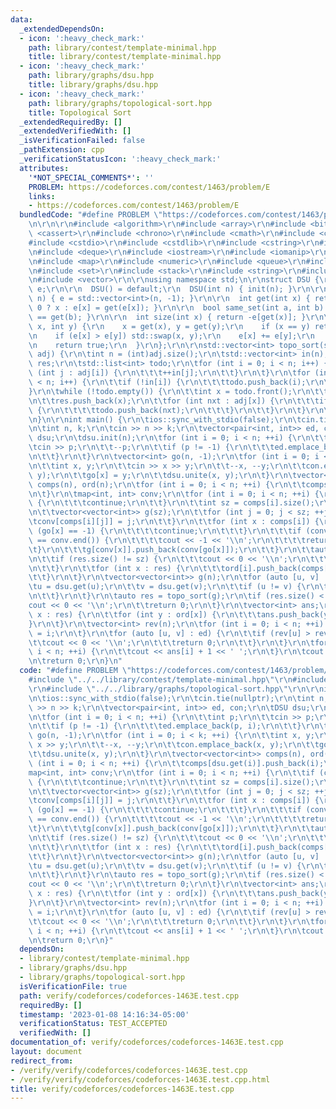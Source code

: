 ```yaml
---
data:
  _extendedDependsOn:
  - icon: ':heavy_check_mark:'
    path: library/contest/template-minimal.hpp
    title: library/contest/template-minimal.hpp
  - icon: ':heavy_check_mark:'
    path: library/graphs/dsu.hpp
    title: library/graphs/dsu.hpp
  - icon: ':heavy_check_mark:'
    path: library/graphs/topological-sort.hpp
    title: Topological Sort
  _extendedRequiredBy: []
  _extendedVerifiedWith: []
  _isVerificationFailed: false
  _pathExtension: cpp
  _verificationStatusIcon: ':heavy_check_mark:'
  attributes:
    '*NOT_SPECIAL_COMMENTS*': ''
    PROBLEM: https://codeforces.com/contest/1463/problem/E
    links:
    - https://codeforces.com/contest/1463/problem/E
  bundledCode: "#define PROBLEM \"https://codeforces.com/contest/1463/problem/E\"\r\
    \n\r\n\r\n#include <algorithm>\r\n#include <array>\r\n#include <bitset>\r\n#include\
    \ <cassert>\r\n#include <chrono>\r\n#include <cmath>\r\n#include <complex>\r\n\
    #include <cstdio>\r\n#include <cstdlib>\r\n#include <cstring>\r\n#include <ctime>\r\
    \n#include <deque>\r\n#include <iostream>\r\n#include <iomanip>\r\n#include <list>\r\
    \n#include <map>\r\n#include <numeric>\r\n#include <queue>\r\n#include <random>\r\
    \n#include <set>\r\n#include <stack>\r\n#include <string>\r\n#include <unordered_map>\r\
    \n#include <vector>\r\n\r\nusing namespace std;\n\r\nstruct DSU {\r\n  std::vector<int>\
    \ e;\r\n\r\n  DSU() = default;\r\n  DSU(int n) { init(n); }\r\n\r\n  void init(int\
    \ n) { e = std::vector<int>(n, -1); }\r\n\r\n  int get(int x) { return e[x] <\
    \ 0 ? x : e[x] = get(e[x]); }\r\n\r\n  bool same_set(int a, int b) { return get(a)\
    \ == get(b); }\r\n\r\n  int size(int x) { return -e[get(x)]; }\r\n\r\n  bool unite(int\
    \ x, int y) {\r\n    x = get(x), y = get(y);\r\n    if (x == y) return false;\r\
    \n    if (e[x] > e[y]) std::swap(x, y);\r\n    e[x] += e[y];\r\n    e[y] = x;\r\
    \n    return true;\r\n  }\r\n};\r\n\r\nstd::vector<int> topo_sort(std::vector<std::vector<int>>\
    \ adj) {\r\n\tint n = (int)adj.size();\r\n\tstd::vector<int> in(n);\r\n\tstd::vector<int>\
    \ res;\r\n\tstd::list<int> todo;\r\n\tfor (int i = 0; i < n; i++) {\r\n\t\tfor\
    \ (int j : adj[i]) {\r\n\t\t\t++in[j];\r\n\t\t}\r\n\t}\r\n\tfor (int i = 0; i\
    \ < n; i++) {\r\n\t\tif (!in[i]) {\r\n\t\t\ttodo.push_back(i);\r\n\t\t}\r\n\t\
    }\r\n\twhile (!todo.empty()) {\r\n\t\tint x = todo.front();\r\n\t\ttodo.pop_front();\r\
    \n\t\tres.push_back(x);\r\n\t\tfor (int nxt : adj[x]) {\r\n\t\t\tif (!(--in[nxt]))\
    \ {\r\n\t\t\t\ttodo.push_back(nxt);\r\n\t\t\t}\r\n\t\t}\r\n\t}\r\n\treturn res;\r\
    \n}\n\r\nint main() {\r\n\tios::sync_with_stdio(false);\r\n\tcin.tie(nullptr);\r\
    \n\tint n, k;\r\n\tcin >> n >> k;\r\n\tvector<pair<int, int>> ed, con;\r\n\tDSU\
    \ dsu;\r\n\tdsu.init(n);\r\n\tfor (int i = 0; i < n; ++i) {\r\n\t\tint p;\r\n\t\
    \tcin >> p;\r\n\t\t--p;\r\n\t\tif (p != -1) {\r\n\t\t\ted.emplace_back(p, i);\r\
    \n\t\t}\r\n\t}\r\n\tvector<int> go(n, -1);\r\n\tfor (int i = 0; i < k; ++i) {\r\
    \n\t\tint x, y;\r\n\t\tcin >> x >> y;\r\n\t\t--x, --y;\r\n\t\tcon.emplace_back(x,\
    \ y);\r\n\t\tgo[x] = y;\r\n\t\tdsu.unite(x, y);\r\n\t}\r\n\tvector<vector<int>>\
    \ comps(n), ord(n);\r\n\tfor (int i = 0; i < n; ++i) {\r\n\t\tcomps[dsu.get(i)].push_back(i);\r\
    \n\t}\r\n\tmap<int, int> conv;\r\n\tfor (int i = 0; i < n; ++i) {\r\n\t\tif (comps[i].empty())\
    \ {\r\n\t\t\tcontinue;\r\n\t\t}\r\n\t\tint sz = comps[i].size();\r\n\t\tconv.clear();\r\
    \n\t\tvector<vector<int>> g(sz);\r\n\t\tfor (int j = 0; j < sz; ++j) {\r\n\t\t\
    \tconv[comps[i][j]] = j;\r\n\t\t}\r\n\t\tfor (int x : comps[i]) {\r\n\t\t\tif\
    \ (go[x] == -1) {\r\n\t\t\t\tcontinue;\r\n\t\t\t}\r\n\t\t\tif (conv.find(go[x])\
    \ == conv.end()) {\r\n\t\t\t\tcout << -1 << '\\n';\r\n\t\t\t\treturn 0;\r\n\t\t\
    \t}\r\n\t\t\tg[conv[x]].push_back(conv[go[x]]);\r\n\t\t}\r\n\t\tauto res = topo_sort(g);\r\
    \n\t\tif (res.size() != sz) {\r\n\t\t\tcout << 0 << '\\n';\r\n\t\t\treturn 0;\r\
    \n\t\t}\r\n\t\tfor (int x : res) {\r\n\t\t\tord[i].push_back(comps[i][x]);\r\n\
    \t\t}\r\n\t}\r\n\tvector<vector<int>> g(n);\r\n\tfor (auto [u, v] : ed) {\r\n\t\
    \tu = dsu.get(u);\r\n\t\tv = dsu.get(v);\r\n\t\tif (u != v) {\r\n\t\t\tg[u].push_back(v);\r\
    \n\t\t}\r\n\t}\r\n\tauto res = topo_sort(g);\r\n\tif (res.size() < n) {\r\n\t\t\
    cout << 0 << '\\n';\r\n\t\treturn 0;\r\n\t}\r\n\tvector<int> ans;\r\n\tfor (int\
    \ x : res) {\r\n\t\tfor (int y : ord[x]) {\r\n\t\t\tans.push_back(y);\r\n\t\t\
    }\r\n\t}\r\n\tvector<int> rev(n);\r\n\tfor (int i = 0; i < n; ++i) {\r\n\t\trev[ans[i]]\
    \ = i;\r\n\t}\r\n\tfor (auto [u, v] : ed) {\r\n\t\tif (rev[u] > rev[v]) {\r\n\t\
    \t\tcout << 0 << '\\n';\r\n\t\t\treturn 0;\r\n\t\t}\r\n\t}\r\n\tfor (int i = 0;\
    \ i < n; ++i) {\r\n\t\tcout << ans[i] + 1 << ' ';\r\n\t}\r\n\tcout << '\\n';\r\
    \n\treturn 0;\r\n}\n"
  code: "#define PROBLEM \"https://codeforces.com/contest/1463/problem/E\"\r\n\r\n\
    #include \"../../library/contest/template-minimal.hpp\"\r\n#include \"../../library/graphs/dsu.hpp\"\
    \r\n#include \"../../library/graphs/topological-sort.hpp\"\r\n\r\nint main() {\r\
    \n\tios::sync_with_stdio(false);\r\n\tcin.tie(nullptr);\r\n\tint n, k;\r\n\tcin\
    \ >> n >> k;\r\n\tvector<pair<int, int>> ed, con;\r\n\tDSU dsu;\r\n\tdsu.init(n);\r\
    \n\tfor (int i = 0; i < n; ++i) {\r\n\t\tint p;\r\n\t\tcin >> p;\r\n\t\t--p;\r\
    \n\t\tif (p != -1) {\r\n\t\t\ted.emplace_back(p, i);\r\n\t\t}\r\n\t}\r\n\tvector<int>\
    \ go(n, -1);\r\n\tfor (int i = 0; i < k; ++i) {\r\n\t\tint x, y;\r\n\t\tcin >>\
    \ x >> y;\r\n\t\t--x, --y;\r\n\t\tcon.emplace_back(x, y);\r\n\t\tgo[x] = y;\r\n\
    \t\tdsu.unite(x, y);\r\n\t}\r\n\tvector<vector<int>> comps(n), ord(n);\r\n\tfor\
    \ (int i = 0; i < n; ++i) {\r\n\t\tcomps[dsu.get(i)].push_back(i);\r\n\t}\r\n\t\
    map<int, int> conv;\r\n\tfor (int i = 0; i < n; ++i) {\r\n\t\tif (comps[i].empty())\
    \ {\r\n\t\t\tcontinue;\r\n\t\t}\r\n\t\tint sz = comps[i].size();\r\n\t\tconv.clear();\r\
    \n\t\tvector<vector<int>> g(sz);\r\n\t\tfor (int j = 0; j < sz; ++j) {\r\n\t\t\
    \tconv[comps[i][j]] = j;\r\n\t\t}\r\n\t\tfor (int x : comps[i]) {\r\n\t\t\tif\
    \ (go[x] == -1) {\r\n\t\t\t\tcontinue;\r\n\t\t\t}\r\n\t\t\tif (conv.find(go[x])\
    \ == conv.end()) {\r\n\t\t\t\tcout << -1 << '\\n';\r\n\t\t\t\treturn 0;\r\n\t\t\
    \t}\r\n\t\t\tg[conv[x]].push_back(conv[go[x]]);\r\n\t\t}\r\n\t\tauto res = topo_sort(g);\r\
    \n\t\tif (res.size() != sz) {\r\n\t\t\tcout << 0 << '\\n';\r\n\t\t\treturn 0;\r\
    \n\t\t}\r\n\t\tfor (int x : res) {\r\n\t\t\tord[i].push_back(comps[i][x]);\r\n\
    \t\t}\r\n\t}\r\n\tvector<vector<int>> g(n);\r\n\tfor (auto [u, v] : ed) {\r\n\t\
    \tu = dsu.get(u);\r\n\t\tv = dsu.get(v);\r\n\t\tif (u != v) {\r\n\t\t\tg[u].push_back(v);\r\
    \n\t\t}\r\n\t}\r\n\tauto res = topo_sort(g);\r\n\tif (res.size() < n) {\r\n\t\t\
    cout << 0 << '\\n';\r\n\t\treturn 0;\r\n\t}\r\n\tvector<int> ans;\r\n\tfor (int\
    \ x : res) {\r\n\t\tfor (int y : ord[x]) {\r\n\t\t\tans.push_back(y);\r\n\t\t\
    }\r\n\t}\r\n\tvector<int> rev(n);\r\n\tfor (int i = 0; i < n; ++i) {\r\n\t\trev[ans[i]]\
    \ = i;\r\n\t}\r\n\tfor (auto [u, v] : ed) {\r\n\t\tif (rev[u] > rev[v]) {\r\n\t\
    \t\tcout << 0 << '\\n';\r\n\t\t\treturn 0;\r\n\t\t}\r\n\t}\r\n\tfor (int i = 0;\
    \ i < n; ++i) {\r\n\t\tcout << ans[i] + 1 << ' ';\r\n\t}\r\n\tcout << '\\n';\r\
    \n\treturn 0;\r\n}"
  dependsOn:
  - library/contest/template-minimal.hpp
  - library/graphs/dsu.hpp
  - library/graphs/topological-sort.hpp
  isVerificationFile: true
  path: verify/codeforces/codeforces-1463E.test.cpp
  requiredBy: []
  timestamp: '2023-01-08 14:16:34-05:00'
  verificationStatus: TEST_ACCEPTED
  verifiedWith: []
documentation_of: verify/codeforces/codeforces-1463E.test.cpp
layout: document
redirect_from:
- /verify/verify/codeforces/codeforces-1463E.test.cpp
- /verify/verify/codeforces/codeforces-1463E.test.cpp.html
title: verify/codeforces/codeforces-1463E.test.cpp
---
```

